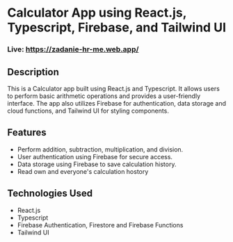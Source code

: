 # Calculator App using React.js, Typescript, Firebase, and Tailwind UI

### Live: https://zadanie-hr-me.web.app/

## Description

This is a Calculator app built using React.js and Typescript. It allows users to perform basic arithmetic operations and provides a user-friendly interface. The app also utilizes Firebase for authentication, data storage and cloud functions, and Tailwind UI for styling components.

## Features

- Perform addition, subtraction, multiplication, and division.
- User authentication using Firebase for secure access.
- Data storage using Firebase to save calculation history.
- Read own and everyone's calculation hostory

## Technologies Used
- React.js
- Typescript
- Firebase Authentication, Firestore and Firebase Functions
- Tailwind UI
